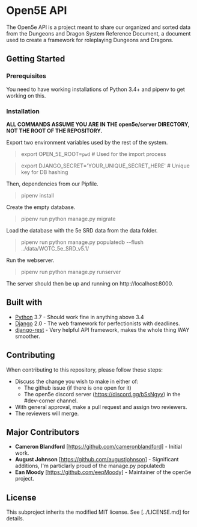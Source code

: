 # Open5E API

The Open5e API is a project meant to share our organized and sorted data from the Dungeons and Dragon System Reference Document, a document used to create a framework for roleplaying Dungeons and Dragons.

## Getting Started

### Prerequisites

You need to have working installations of Python 3.4+ and pipenv to get working on this.

### Installation

**ALL COMMANDS ASSUME YOU ARE IN THE open5e/server DIRECTORY, NOT THE ROOT OF THE REPOSITORY.**

Export two environment variables used by the rest of the system.

> export OPEN_5E_ROOT=`pwd` # Used for the import process

> export DJANGO_SECRET='YOUR_UNIQUE_SECRET_HERE' # Unique key for DB hashing

Then, dependencies from our Pipfile.

> pipenv install

Create the empty database.

> pipenv run python manage.py migrate

Load the database with the 5e SRD data from the data folder.

> pipenv run python manage.py populatedb --flush ../data/WOTC_5e_SRD_v5.1/

Run the webserver.

> pipenv run python manage.py runserver

The server should then be up and running on http://localhost:8000.

## Built with

- [Python](https://www.python.org/) 3.7 - Should work fine in anything above 3.4
- [Django](https://www.djangoproject.com/) 2.0 - The web framework for perfectionists with deadlines.
- [django-rest](https://www.django-rest-framework.org/) - Very helpful API framework, makes the whole thing WAY smoother.

## Contributing

When contributing to this repository, please follow these steps:

- Discuss the change you wish to make in either of:
  - The github issue (if there is one open for it)
  - The open5e discord server (https://discord.gg/bSsNgyv) in the #dev-corner channel.
- With general approval, make a pull request and assign two reviewers.
- The reviewers will merge.

## Major Contributors

- **Cameron Blandford** [https://github.com/cameronblandford] - Initial work.
- **August Johnson** [https://github.com/augustjohnson] - Significant additions, I'm particlarly proud of the manage.py populatedb
- **Ean Moody** [https://github.com/eepMoody] - Maintainer of the open5e project.

## License

This subproject inherits the modified MIT license. See [../LICENSE.md] for details.

